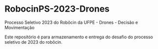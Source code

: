 # RobocinPS-2023-Drones
Processo Seletivo 2023 do Robôcin da UFPE - Drones - Decisão e Movimentação

Este repositório é para armazenamento e entrega do desafio do processo seletivo de 2023 do robôcin. 
